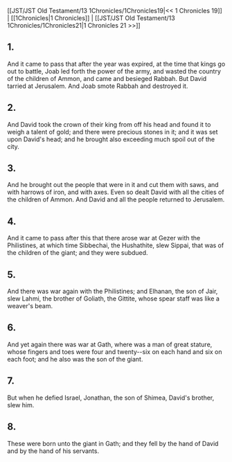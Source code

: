 [[JST/JST Old Testament/13 1Chronicles/1Chronicles19|<< 1 Chronicles 19]] | [[1Chronicles|1 Chronicles]] | [[JST/JST Old Testament/13 1Chronicles/1Chronicles21|1 Chronicles 21 >>]]
## 1.
And it came to pass that after the year was expired, at the time that kings go out to battle, Joab led forth the power of the army, and wasted the country of the children of Ammon, and came and besieged Rabbah. But David tarried at Jerusalem. And Joab smote Rabbah and destroyed it.
## 2.
And David took the crown of their king from off his head and found it to weigh a talent of gold; and there were precious stones in it; and it was set upon David\'s head; and he brought also exceeding much spoil out of the city.
## 3.
And he brought out the people that were in it and cut them with saws, and with harrows of iron, and with axes. Even so dealt David with all the cities of the children of Ammon. And David and all the people returned to Jerusalem.
## 4.
And it came to pass after this that there arose war at Gezer with the Philistines, at which time Sibbechai, the Hushathite, slew Sippai, that was of the children of the giant; and they were subdued.
## 5.
And there was war again with the Philistines; and Elhanan, the son of Jair, slew Lahmi, the brother of Goliath, the Gittite, whose spear staff was like a weaver\'s beam.
## 6.
And yet again there was war at Gath, where was a man of great stature, whose fingers and toes were four and twenty\--six on each hand and six on each foot; and he also was the son of the giant.
## 7.
But when he defied Israel, Jonathan, the son of Shimea, David\'s brother, slew him.
## 8.
These were born unto the giant in Gath; and they fell by the hand of David and by the hand of his servants.

